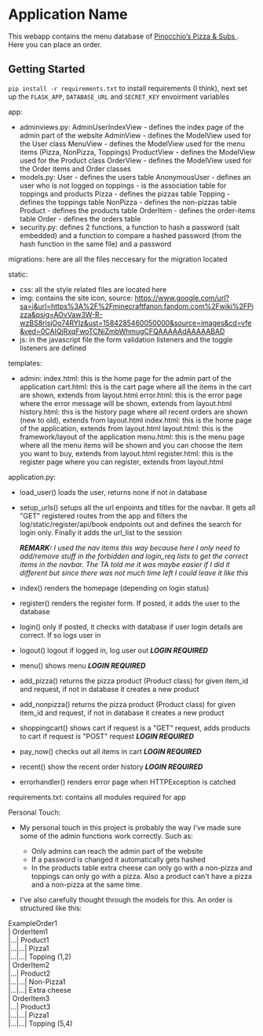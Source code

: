 # Application Name

This webapp contains the menu database of <a class="index" href="http://www.pinocchiospizza.net/menu.html"> Pinocchio’s Pizza & Subs </a>. Here you can place an order.


## Getting Started

`pip install -r requirements.txt` to install requirements (I think), next set up the `FLASK_APP`, `DATABASE_URL` and `SECRET_KEY` envoirment variables


app:
  * adminviews.py:
      AdminUserIndexView    - defines the index page of the admin part of the website
      AdminView             - defines the ModelView used for the User class
      MenuView              - defines the ModelView used for the menu items (Pizza, NonPizza, Toppings)
      ProductView           - defines the ModelView used for the Product class
      OrderView             - defines the ModelView used for the Order items and Order classes
  * models.py:
      User          - defines the users table
      AnonymousUser - defines an user who is not logged on
      toppings      - is the association table for toppings and products
      Pizza         - defines the pizzas table
      Topping       - defines the toppings table
      NonPizza      - defines the non-pizzas table
      Product       - defines the products table
      OrderItem     - defines the order-items table
      Order         - defines the orders table
  * security.py:
      defines 2 functions, a function to hash a password (salt embedded) and a function to compare a hashed password (from the hash function in the same file) and a password

migrations:
    here are all the files neccesary for the migration located

static:
  * css:
      all the style related files are located here
  * img:
      contains the site icon, source: https://www.google.com/url?sa=i&url=https%3A%2F%2Fminecraftfanon.fandom.com%2Fwiki%2FPizza&psig=AOvVaw3W-R-wzBS8rlsjOo74RYIz&ust=1584285460050000&source=images&cd=vfe&ved=0CAIQjRxqFwoTCNiZmbWhmugCFQAAAAAdAAAAABAD
  * js:
      in the javascript file the form validation listeners and the toggle listeners are defined

templates:
  * admin:
      index.html:
        this is the home page for the admin part of the application
    cart.html:
      this is the cart page where all the items in the cart are shown, extends from layout.html
    error.html:
      this is the error page where the error message will be shown, extends from layout.html
    history.html:
      this is the history page where all recent orders are shown (new to old), extends from layout.html
    index.html:
      this is the home page of the application, extends from layout.html
    layout.html:
      this is the framework/layout of the application
    menu.html:
      this is the menu page where all the menu items will be shown and you can choose the item you want to buy, extends from layout.html
    register.html:
      this is the register page where you can register, extends from layout.html

application.py:
  * load_user()
      loads the user, returns none if not in database
  * setup_urls()
      setups all the url enpoints and titles for the navbar. It gets all "GET" registered routes from the app and filters the log/static/register/api/book endpoints out and defines the search for login only. Finally it adds the url_list to the session

      ***REMARK:** I used the nav items this way because here I only need to add/remove stuff in the forbidden and login_req lists to get the correct items in the navbar. The TA told me it was maybe easier if I did it different but since there was not much time left I could leave it like this*
  * index()
      renders the homepage (depending on login status)
  * register()
      renders the register form. If posted, it adds the user to the database
  * login()
      only if posted, it checks with database if user login details are correct. If so logs user in
  * logout()
      logout if logged in, log user out ***LOGIN REQUIRED***
  * menu()
      shows menu ***LOGIN REQUIRED***
  * add_pizza()
      returns the pizza product (Product class) for given item_id and request, if not in database it creates a new product
  * add_nonpizza()
      returns the pizza product (Product class) for given item_id and request, if not in database it creates a new product
  * shoppingcart()
      shows cart if request is a "GET" request, adds products to cart if request is "POST" request ***LOGIN REQUIRED***
  * pay_now()
      checks out all items in cart ***LOGIN REQUIRED***
  * recent()
      show the recent order history ***LOGIN REQUIRED***
  * errorhandler()
      renders error page when HTTPException is catched

requirements.txt:
  contains all modules required for app

Personal Touch:
  * My personal touch in this project is probably the way I've made sure some of the admin functions work correctly.
    Such as:
    * Only admins can reach the admin part of the website
    * If a password is changed it automatically gets hashed
    * In the products table extra cheese can only go with a non-pizza and toppings can only go with a pizza. Also a product can't have a pizza and a non-pizza at the same time.

  * I've also carefully thought through the models for this.
  An order is structured like this:

  ExampleOrder1<br>
  | OrderItem1<br>
  |...| Product1<br>
  |...|...| Pizza1<br>
  |...|...| Topping (1,2)<br>
  | OrderItem2<br>
  |...| Product2<br>
  |...|...| Non-Pizza1<br>
  |...|...| Extra cheese<br>
  | OrderItem3<br>
  |...| Product3<br>
  |...|...| Pizza1<br>
  |...|...| Topping (5,4)<br>